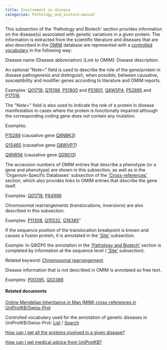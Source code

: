 ```yaml
---
title: Involvement in disease
categories: Pathology_and_biotech,manual
---
```


This subsection of the 'Pathology and Biotech' section provides information on the disease(s) associated with genetic variations in a given protein. The information is extracted from the scientific literature and diseases that are also described in the [OMIM](http://www.ncbi.nlm.nih.gov/sites/entrez?db=omim) database are represented with a [controlled vocabulary](http://www.uniprot.org/diseases) in the following way:

Disease name (Disease abbreviation) \[Link to OMIM\]: Disease description.

An optional "Note=" field is used to describe the role of the gene/protein in disease pathogenesis and distinguish, when possible, between causative, susceptibility and modifier genes according to literature and OMIM reports.

Examples: [Q01718](http://www.uniprot.org/uniprot/Q01718#pathology%5Fand%5Fbiotech), [Q15198](http://www.uniprot.org/uniprot/Q15198#pathology%5Fand%5Fbiotech), [P51800](http://www.uniprot.org/uniprot/P51800#pathology%5Fand%5Fbiotech) and [P51801](http://www.uniprot.org/uniprot/P51801#pathology%5Fand%5Fbiotech), [Q6W5P4](http://www.uniprot.org/uniprot/Q6W5P4#pathology%5Fand%5Fbiotech), [P52895](http://www.uniprot.org/uniprot/P52895#pathology%5Fand%5Fbiotech) and [P17516](http://www.uniprot.org/uniprot/P17516#pathology%5Fand%5Fbiotech).

The "Note=" field is also used to indicate the role of a protein in disease manifestation in cases where the protein is functionally impaired although the corresponding coding gene does not contain any mutation.

Examples:

[P15289](http://www.uniprot.org/uniprot/P15289#pathology%5Fand%5Fbiotech) (causative gene [Q8NBK3](http://www.uniprot.org/uniprot/Q8NBK3#pathology%5Fand%5Fbiotech))

[Q15465](http://www.uniprot.org/uniprot/Q15465#pathology%5Fand%5Fbiotech) (causative gene [Q8WVP7](http://www.uniprot.org/uniprot/Q8WVP7#pathology%5Fand%5Fbiotech))

[Q9NR56](http://www.uniprot.org/uniprot/Q9NR56#pathology%5Fand%5Fbiotech) (causative gene [Q09013](http://www.uniprot.org/uniprot/Q09013#pathology%5Fand%5Fbiotech))

The accession numbers of OMIM entries that describe a phenotype (or a gene and phenotype) are shown in this subsection, as well as in the 'Organism-Specific Databases' subsection of the ['Cross-references'](http://www.uniprot.org/manual/cross%5Freferences%5Fsection) section, which also provides links to OMIM entries that describe the gene itself.

Examples: [Q01718](http://www.uniprot.org/uniprot/Q01718#pathology%5Fand%5Fbiotech), [P84996](http://www.uniprot.org/uniprot/P84996#pathology%5Fand%5Fbiotech)

Chromosomal rearrangements (translocations, inversions) are also described in this subsection.

Examples: [P11308](http://www.uniprot.org/uniprot/P11308#pathology%5Fand%5Fbiotech), [Q15532](http://www.uniprot.org/uniprot/Q15532#pathology%5Fand%5Fbiotech), [Q16385](http://www.uniprot.org/uniprot/Q16385#pathology%5Fand%5Fbiotech)"

If the sequence position of the translocation breakpoint is known and causes a fusion protein, it is annotated in the ['Site'](http://www.uniprot.org/manual/site) subsection.

Example: In Q8IZP0 the annotation in the ['Pathology and Biotech'](http://www.uniprot.org/uniprot/Q8IZP0#pathology%5Fand%5Fbiotech%5Fsection) section is completed by information at the sequence level ( ['Site'](http://www.uniprot.org/manual/site) subsection).

Related keyword: [Chromosomal rearrangement](http://www.uniprot.org/keywords/160).

Disease information that is not described in OMIM is annotated as free text.

Examples: [P00395](http://www.uniprot.org/uniprot/P00395#pathology%5Fand%5Fbiotech), [Q02388](http://www.uniprot.org/uniprot/Q02388#pathology%5Fand%5Fbiotech)

#### Related documents

[Online Mendelian Inheritance in Man (MIM) cross-references in UniProtKB/Swiss-Prot](http://www.uniprot.org/docs/mimtosp)

Controlled vocabulary used for the annotation of genetic diseases in UniProtKB/Swiss-Prot: [List](http://www.uniprot.org/docs/humdisease) / [Search](http://www.uniprot.org/diseases)

[How can I get all the proteins involved in a given disease?](http://www.uniprot.org/faq/19)

[How can I get medical advice from UniProtKB?](http://www.uniprot.org/faq/32)
